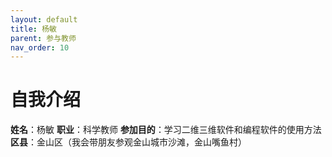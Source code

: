 ```yaml
---
layout: default
title: 杨敏
parent: 参与教师
nav_order: 10
---
```


# 自我介绍
**姓名**：杨敏
**职业**：科学教师
**参加目的**：学习二维三维软件和编程软件的使用方法
**区县**：金山区（我会带朋友参观金山城市沙滩，金山嘴鱼村）

